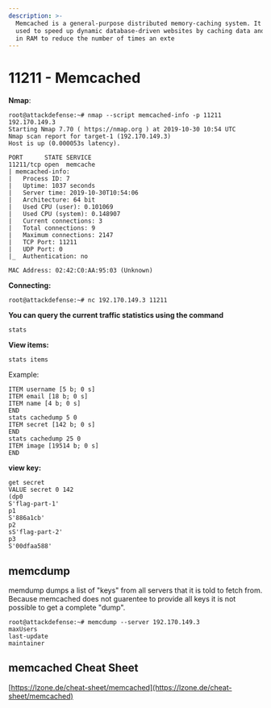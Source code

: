 ```yaml
---
description: >-
  Memcached is a general-purpose distributed memory-caching system. It is often
  used to speed up dynamic database-driven websites by caching data and objects
  in RAM to reduce the number of times an exte
---
```


# 11211 - Memcached

**Nmap**: 

```text
root@attackdefense:~# nmap --script memcached-info -p 11211 192.170.149.3 
Starting Nmap 7.70 ( https://nmap.org ) at 2019-10-30 10:54 UTC 
Nmap scan report for target-1 (192.170.149.3) 
Host is up (0.000053s latency). 
 
PORT      STATE SERVICE 
11211/tcp open  memcache 
| memcached-info:  
|   Process ID: 7 
|   Uptime: 1037 seconds 
|   Server time: 2019-10-30T10:54:06 
|   Architecture: 64 bit 
|   Used CPU (user): 0.101069 
|   Used CPU (system): 0.148907 
|   Current connections: 3 
|   Total connections: 9 
|   Maximum connections: 2147 
|   TCP Port: 11211 
|   UDP Port: 0 
|_  Authentication: no 

MAC Address: 02:42:C0:AA:95:03 (Unknown) 
```

**Connecting:**

`root@attackdefense:~# nc 192.170.149.3 11211` 

**You can query the current traffic statistics using the command** 

`stats` 

**View items:** 

`stats items` 

Example:

```text
ITEM username [5 b; 0 s] 
ITEM email [18 b; 0 s] 
ITEM name [4 b; 0 s] 
END 
stats cachedump 5 0 
ITEM secret [142 b; 0 s] 
END 
stats cachedump 25 0 
ITEM image [19514 b; 0 s] 
END 
```

**view key:** 

```text
get secret 
VALUE secret 0 142 
(dp0 
S'flag-part-1' 
p1 
S'886a1cb' 
p2 
sS'flag-part-2' 
p3 
S'00dfaa588' 
```

## **memcdump**

memdump dumps a list of "keys" from all servers that it is told to fetch from. Because memcached does not guarentee to provide all keys it is not possible to get a complete "dump".

```text
root@attackdefense:~# memcdump --server 192.170.149.3 
maxUsers 
last-update 
maintainer 
```

## memcached Cheat Sheet

[https://lzone.de/cheat-sheet/memcached](https://lzone.de/cheat-sheet/memcached) 

